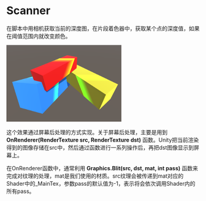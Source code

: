 # Scanner

在脚本中用相机获取当前的深度图，在片段着色器中，获取某个点的深度值，如果在阈值范围内就改变颜色。

<img src="https://github.com/Aelinuial/My-Unity-Shader/blob/master/Pics/Scanner.jpg" width = "300" height = "200"/>

这个效果通过屏幕后处理的方式实现。关于屏幕后处理，主要是用到 **OnRenderer(RenderTexture src, RenderTexture dst)** 函数。Unity把当前渲染得到的图像存储在src中，然后通过函数进行一系列操作后，再把dst图像显示到屏幕上。

在OnRenderer函数中，通常利用 **Graphics.Blit(src, dst, mat, int pass)** 函数来完成对纹理的处理，mat是我们使用的材质。src纹理会被传递到mat对应的Shader中的_MainTex，参数pass的默认值为-1，表示将会依次调用Shader内的所有pass。

